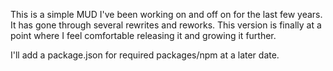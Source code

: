 This is a simple MUD I've been working on and off on for the last few years. It has gone through several rewrites and reworks. This version is finally at a point where I feel comfortable releasing it and growing it further.

I'll add a package.json for required packages/npm at a later date.